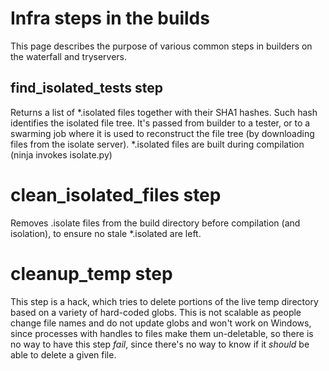 <!--
Copyright 2015 The Chromium Authors. All rights reserved.
Use of this source code is governed by a BSD-style license that can be
found in the LICENSE file.
-->

# Infra steps in the builds

This page describes the purpose of various common steps in builders on
the waterfall and tryservers.

## find_isolated_tests step

Returns a list of *.isolated files together with their SHA1 hashes. Such hash
identifies the isolated file tree. It's passed from builder to a tester, or to a
swarming job where it is used to reconstruct the file tree (by downloading files
from the isolate server). *.isolated files are built during compilation (ninja
invokes isolate.py)

# clean_isolated_files step

Removes .isolate files from the build directory before compilation (and
isolation), to ensure no stale *.isolated are left.

# cleanup_temp step

This step is a hack, which tries to delete portions of the live temp directory
based on a variety of hard-coded globs. This is not scalable as people change
file names and do not update globs and won't work on Windows, since processes
with handles to files make them un-deletable, so there is no way to have this
step *fail*, since there's no way to know if it *should* be able to delete a
given file.
